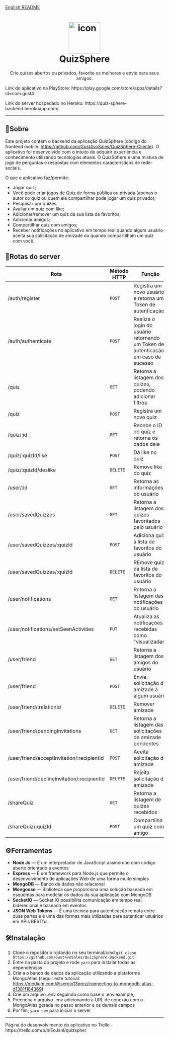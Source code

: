 [English README](https://github.com/Gust4voSales/QuizSphere-Backend/blob/master/README-ENGLISH.md)
<h1 align="center">
<img src="https://i.imgur.com/HMr0tyZ.png" alt="icon" height="100">
<br>
QuizSphere
</h1>

<p align="center">Crie quizes abertos ou privados, favorite os melhores e envie para seus amigos.</p>
Link do aplicativo na PlayStore: https://play.google.com/store/apps/details?id=com.gust4
<p>Link do server hospedado no Heroku: https://quiz-sphere-backend.herokuapp.com/</p>

<hr />

## 📜Sobre
Este projeto contém o backend da aplicação QuizSphere (código do frontend mobile: https://github.com/Gust4voSales/QuizSphere-Cliente).
O aplicativo foi desenvolvido com o intuito de adquirir experiência e conhecimento utilizando tecnologias atuais. O QuizSphere é uma mistura de jogo de perguntas e respostas com elementos característicos de rede-sociais. 

O que o aplicativo faz/permite:
 - Jogar quiz;
 - Você pode criar jogos de Quiz de forma pública ou privada (apenas o autor do quiz ou quem ele compartilhar pode jogar um quiz privado);
 - Pesquisar por quizes;
 - Avaliar um quiz com like;
 - Adicionar/remover um quiz da sua lista de favoritos;
 - Adicionar amigos;
 - Compartilhar quiz com amigos;
 - Receber notificações no aplicativo em tempo real quando algum usuário aceita sua solicitação de amizade ou quando compartilham um quiz com você.

## 🧩Rotas do server
| Rota | Método HTTP |  Função | Requer autenticação | 
| --- | --- | --- | --- |
| /auth/register |  `POST` | Registra um novo usuário e retorna um Token de autenticação | **Não** | 
| /auth/authenticate | `POST` |Realiza o login do usuário retornando um Token de autenticação em caso de sucesso | **Não** | 
| /quiz | `GET`|Retorna a listagem dos quizes, podendo adicionar filtros | **Sim** | 
| /quiz | `POST`|Registra um novo quiz | **Sim** | 
| /quiz/:id | `GET`|Recebe o ID do quiz e retorna os dados dele | **Sim** | 
| /quiz/:quizId/like | `POST`|Dá like no quiz | **Sim** | 
| /quiz/:quizId/deslike | `DELETE`|Remove like do quiz | **Sim** | 
| /user/:id | `GET`|Retorna as informações do usuário | **Sim** | 
| /user/savedQuizzes | `GET`|Retorna a listagem dos quizes favoritados pelo usuário | **Sim** | 
| /user/savedQuizzes/:quizId | `POST`|Adiciona quiz à lista de favoritos do usuário | **Sim** | 
| /user/savedQuizzes/:quizId | `DELETE`|REmove quiz da lista de favoritos do usuário | **Sim** | 
| /user/notifications | `GET`|Retorna a listagem das notificações do usuário | **Sim** | 
| /user/notifications/setSeenActivities | `PUT`|Atualiza as notificações recebidas como "visualizadas"| **Sim** | 
| /user/friend | `GET`|Retorna a listagem dos amigos do usuário | **Sim** | 
| /user/friend | `POST`|Envia solicitação de amizade à algum usuário | **Sim** | 
| /user/friend/:relationId | `DELETE`|Remover amizade | **Sim** | 
| /user/friend/pendingInvitations | `GET`|Retorna a listagem das solicitações de amizade pendentes | **Sim** | 
| /user/friend/acceptInvitation/:recipientId | `POST`|Aceita solicitação de amizade | **Sim** | 
| /user/friend/declineInvitation/:recipientId | `DELETE`|Rejeita solicitação de amizade | **Sim** | 
| /shareQuiz | `GET`|Retorna a listagem de quizes recebidos | **Sim** | 
| /shareQuiz/:quizId | `POST`|Compartilha um quiz com amigo | **Sim** | 

## ⚙Ferramentas
[//]: # (Add the features of your project here:)
- **Node Js** — É um interpretador de JavaScript assíncrono com código aberto orientado a eventos
- **Express** — É um framework para Node.js que permite o desenvolvimento de aplicações Web de uma forma muito simples 
- **MongoDB** — Banco de dados não relacional
- **Mongoose** — Biblioteca que proporciona uma solução baseada em esquemas para modelar os dados da sua aplicação com MongoDB
- **SocketIO** — Socket.IO possibilita comunicação em tempo real, biderecional e baseada em eventos
- **JSON Web Tokens** — É uma técnica para autenticação remota entre duas partes e é uma das formas mais utilizadas para autenticar usuários em APIs RESTful.


## 🛠Instalação
1. Clone o repositório rodando no seu terminal/cmd ````git clone https://github.com/Gust4voSales/QuizSphere-Backend.git ```` 
2. Entre na pasta do projeto e rode ```yarn``` para instalar todas as dependências
3. Crie a o banco de dados da aplicação utilizando a plataforma MongoAtlas (seguir este tutorial: https://medium.com/@sergio13prez/connecting-to-mongodb-atlas-d1381f184369)
4. Crie um arquivo .env seguindo como base o .env.example, 
5. Preencha o arquivo .env adicionando a URL de conexão com o MongoAtlas gerada no passo anterior e os demais campos
6. Por fim,  ```yarn dev``` para iniciar o server

<hr />
Página do desenvolvimento do aplicativo no Trello - https://trello.com/b/niEoJsnl/quizspher


